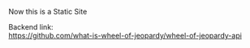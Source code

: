 Now this is a Static Site

Backend link:  
https://github.com/what-is-wheel-of-jeopardy/wheel-of-jeopardy-api
